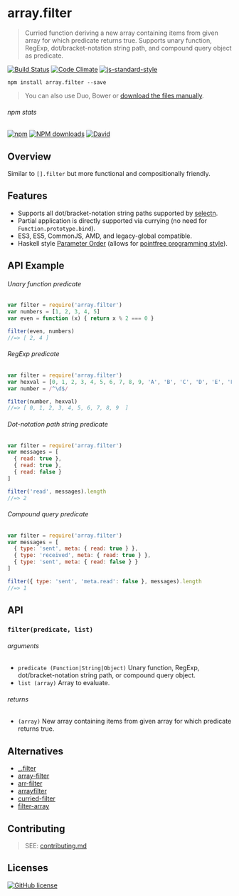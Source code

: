 # array.filter
> Curried function deriving a new array containing items from given array for which predicate returns true. Supports unary function, RegExp, dot/bracket-notation string path, and compound query object as predicate.

[![Build Status](http://img.shields.io/travis/wilmoore/array.filter.js.svg)](https://travis-ci.org/wilmoore/array.filter.js) [![Code Climate](https://codeclimate.com/github/wilmoore/array.filter.js/badges/gpa.svg)](https://codeclimate.com/github/wilmoore/array.filter.js) [![js-standard-style](https://img.shields.io/badge/code%20style-standard-brightgreen.svg?style=flat)](https://github.com/feross/standard)

```shell
npm install array.filter --save
```

> You can also use Duo, Bower or [download the files manually](https://github.com/wilmoore/array.filter.js/releases).

###### npm stats

[![npm](https://img.shields.io/npm/v/array.filter.svg)](https://www.npmjs.org/package/array.filter) [![NPM downloads](http://img.shields.io/npm/dm/array.filter.svg)](https://www.npmjs.org/package/array.filter) [![David](https://img.shields.io/david/wilmoore/array.filter.js.svg)](https://david-dm.org/wilmoore/array.filter.js)

## Overview

Similar to `[].filter` but more functional and compositionally friendly.

## Features

- Supports all dot/bracket-notation string paths supported by [selectn].
- Partial application is directly supported via currying (no need for `Function.prototype.bind`).
- ES3, ES5, CommonJS, AMD, and legacy-global compatible.
- Haskell style [Parameter Order] (allows for [pointfree programming style]).

## API Example

###### Unary function predicate

```js
var filter = require('array.filter')
var numbers = [1, 2, 3, 4, 5]
var even = function (x) { return x % 2 === 0 }

filter(even, numbers)
//=> [ 2, 4 ]
```

###### RegExp predicate

```js
var filter = require('array.filter')
var hexval = [0, 1, 2, 3, 4, 5, 6, 7, 8, 9, 'A', 'B', 'C', 'D', 'E', 'F']
var number = /^\d$/

filter(number, hexval)
//=> [ 0, 1, 2, 3, 4, 5, 6, 7, 8, 9  ]
```

###### Dot-notation path string predicate

```js
var filter = require('array.filter')
var messages = [
  { read: true },
  { read: true },
  { read: false }
]

filter('read', messages).length
//=> 2
```

###### Compound query predicate

```js
var filter = require('array.filter')
var messages = [
  { type: 'sent', meta: { read: true } },
  { type: 'received', meta: { read: true } },
  { type: 'sent', meta: { read: false } }
]

filter({ type: 'sent', 'meta.read': false }, messages).length
//=> 1
```

## API

### `filter(predicate, list)`

###### arguments

 - `predicate (Function|String|Object)` Unary function, RegExp, dot/bracket-notation string path, or compound query object.
 - `list (array)` Array to evaluate.

###### returns

 - `(array)` New array containing items from given array for which predicate returns true.

## Alternatives

 - [_.filter]
 - [array-filter]
 - [arr-filter]
 - [arrayfilter]
 - [curried-filter]
 - [filter-array]

## Contributing

> SEE: [contributing.md](contributing.md)

## Licenses

[![GitHub license](https://img.shields.io/github/license/wilmoore/array.filter.js.svg)](https://github.com/wilmoore/array.filter.js/blob/master/license)

[_.filter]: https://lodash.com/docs#filter
[array-filter]: https://www.npmjs.com/package/array-filter
[arr-filter]: https://www.npmjs.com/package/arr-filter
[arrayfilter]: https://www.npmjs.com/package/arrayfilter
[curried-filter]: https://www.npmjs.com/package/curried-filter
[filter-array]: https://www.npmjs.com/package/filter-array
[Parameter Order]: https://wiki.haskell.org/Parameter_order
[pointfree programming style]: https://medium.com/@wilmoore/un-bind-your-js-with-curry-a8657a4138cb#.v81fxc79y
[selectn]: https://www.npmjs.com/package/selectn

